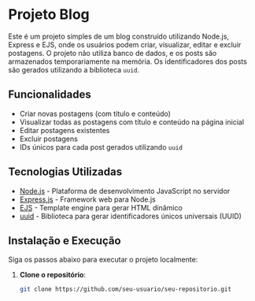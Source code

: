 # Projeto Blog

Este é um projeto simples de um blog construído utilizando Node.js, Express e EJS, onde os usuários podem criar, visualizar, editar e excluir postagens. O projeto não utiliza banco de dados, e os posts são armazenados temporariamente na memória. Os identificadores dos posts são gerados utilizando a biblioteca `uuid`.

## Funcionalidades

- Criar novas postagens (com título e conteúdo)
- Visualizar todas as postagens com título e conteúdo na página inicial
- Editar postagens existentes
- Excluir postagens
- IDs únicos para cada post gerados utilizando `uuid`

## Tecnologias Utilizadas

- [Node.js](https://nodejs.org/) - Plataforma de desenvolvimento JavaScript no servidor
- [Express.js](https://expressjs.com/) - Framework web para Node.js
- [EJS](https://ejs.co/) - Template engine para gerar HTML dinâmico
- [uuid](https://www.npmjs.com/package/uuid) - Biblioteca para gerar identificadores únicos universais (UUID)

## Instalação e Execução

Siga os passos abaixo para executar o projeto localmente:

1. **Clone o repositório**:
   ```bash
   git clone https://github.com/seu-usuario/seu-repositorio.git
